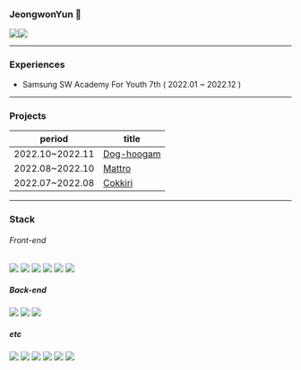 ### JeongwonYun 👋

<a href="https://gentle-aerosteon-c77.notion.site/bfd78af94c864a09acb380f81da770e8"><img src="https://img.shields.io/badge/portfolio-gray"/></a><a href="https://velog.io/@yunjwon"><img src="https://img.shields.io/badge/Velog-20C997?style=for-the-badge&logo=Velog&logoColor=white"/></a>

<hr />

### Experiences
- Samsung SW Academy For Youth 7th ( 2022.01 ~ 2022.12 )

<hr />

### Projects

|period|title|
|---|---|
|2022.10~2022.11|[Dog-hoogam]|
|2022.08~2022.10|[Mattro]|
|2022.07~2022.08|[Cokkiri]|

[Dog-hoogam]: https://github.com/yunjeongwon/dog-hoogam
[Mattro]: https://github.com/yunjeongwon/mattro
[Cokkiri]: https://github.com/yunjeongwon/cokkiri

<hr />

### Stack

###### Front-end
<img src="https://img.shields.io/badge/JavaScript-F7DF1E?style=for-the-badge&logo=JavaScript&logoColor=white"/> <img src="https://img.shields.io/badge/TypeScript-3178C6?style=for-the-badge&logo=TypeScript&logoColor=white"> <img src="https://img.shields.io/badge/React-61DAFB?style=for-the-badge&logo=React&logoColor=white">
<img src="https://img.shields.io/badge/Next.js-000000?style=for-the-badge&logo=Next.js&logoColor=white"> <img src="https://img.shields.io/badge/Vue.js-4FC08D?style=for-the-badge&logo=Vue.js&logoColor=white"> <img src="https://img.shields.io/badge/Sass-CC6699?style=for-the-badge&logo=Sass&logoColor=white">

##### Back-end
<img src="https://img.shields.io/badge/Node.js-339933?style=for-the-badge&logo=Node.js&logoColor=white"> <img src="https://img.shields.io/badge/Python-3776AB?style=for-the-badge&logo=Python&logoColor=white"> <img src="https://img.shields.io/badge/Django-092E20?style=for-the-badge&logo=Django&logoColor=white">

##### etc
<img src="https://img.shields.io/badge/GitHub-181717?style=for-the-badge&logo=GitHub&logoColor=white"/> <img src="https://img.shields.io/badge/GitLab-FC6D26?style=for-the-badge&logo=GitLab&logoColor=white"/> <img src="https://img.shields.io/badge/Jira-0052CC?style=for-the-badge&logo=Jira&logoColor=white"/> <img src="https://img.shields.io/badge/Jenkins-D24939?style=for-the-badge&logo=Jenkins&logoColor=white"/> <img src="https://img.shields.io/badge/Docker-2496ED?style=for-the-badge&logo=Docker&logoColor=white"/> <img src="https://img.shields.io/badge/NGINX-009639?style=for-the-badge&logo=NGINX&logoColor=white"/>

